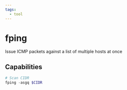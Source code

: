 ```yaml
---
tags:
  - tool
---
```

# fping

Issue ICMP packets against a list of multiple hosts at once

## Capabilities

```powershell
# Scan CIDR
fping -asgq $CIDR
```
